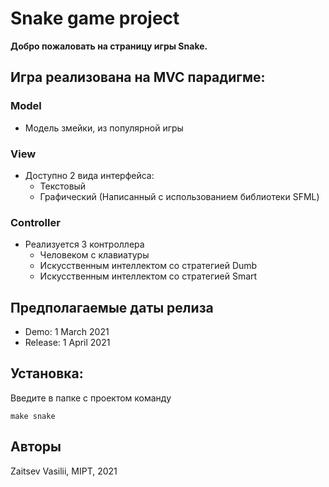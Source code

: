 

# Snake game project

**Добро пожаловать на страницу игры Snake.**

## Игра реализована на **MVC** парадигме:

### Model
- Модель змейки, из популярной игры

### View
- Доступно 2 вида интерфейса:
  - Текстовый
  - Графический (Написанный с использованием библиотеки SFML)

### Controller
- Реализуется 3 контроллера
  - Человеком с клавиатуры
  - Искусственным интеллектом со стратегией Dumb
  - Искусственным интеллектом со стратегией Smart


## Предполагаемые даты релиза
- Demo: 1 March 2021
- Release: 1 April 2021
 
## Установка:
Введите в папке с проектом команду
```
make snake
```


## Авторы
Zaitsev Vasilii,
MIPT, 2021
